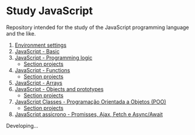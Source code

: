 # Study JavaScript

Repository intended for the study of the JavaScript programming language and the like.

1. [Environment settings](https://github.com/max-santos-d/estudo-web-js/blob/main/documentos-estudo/1_Configurando-o-ambiente.md)
2. [JavaScript - Basic](https://github.com/max-santos-d/estudo-web-js/blob/main/documentos-estudo/2_JavaScript-Basico.md)
3. [JavaScript - Programming logic](https://github.com/max-santos-d/estudo-web-js/blob/main/documentos-estudo/3_JavaScript-Logica-de-programacao.md)
   - [Section projects](https://github.com/max-santos-d/estudo-web-js/tree/main/projetos/3_)
4. [JavaScript - Functions](https://github.com/max-santos-d/estudo-web-js/blob/main/documentos-estudo/4_JavaScript-Funcoes.md)
   - [Section projects](https://github.com/max-santos-d/estudo-web-js/tree/main/projetos/4_)
5. [JavaScript - Arrays](https://github.com/max-santos-d/estudo-web-js/blob/main/documentos-estudo/5_JavaScript-Arrays.md)
6. [JavaScript - Objects and prototypes](https://github.com/max-santos-d/estudo-web-js/blob/main/documentos-estudo/6_JavaScript-Objetos-e-prototypes.md)
   - [Section projects](https://github.com/max-santos-d/estudo-web-js/tree/main/projetos/6_)
7. [JavaScript Classes - Programação Orientada a Objetos (POO)](https://github.com/max-santos-d/estudo-web-js/blob/main/documentos-estudo/7_JavaScript-Classes-POO.md)
   - [Section projects](https://github.com/max-santos-d/estudo-web-js/tree/main/projetos/7_)
8. [JavaScript assicrono - Promisses, Ajax, Fetch e Async/Await](link)

Developing...
